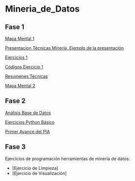 # Mineria_de_Datos

## Fase 1

[Mapa Mental 1](https://github.com/Arturo1809895/Mineria_de_Datos/blob/master/MapaMental_1_1809895.pdf)

[Presentacion Técnicas Minería, ](https://github.com/valerianavarro99/Mineria_De_Datos/blob/master/Presentaci%C3%B3n_Regresi%C3%B3n_002.pdf)
[Ejemplo de la presentación](https://github.com/valerianavarro99/Mineria_De_Datos/blob/master/EjercicioPresentaci%C3%B3n_Regresi%C3%B3n_002.pdf)

[Ejercicios 1](https://github.com/Arturo1809895/Mineria_de_Datos/blob/master/Ejercicios1_Regresi%C3%B3n_002.pdf) 

[Códigos Ejercicio 1](https://github.com/Arturo1809895/Mineria_de_Datos/blob/master/Ejercicios1_Regresi%C3%B3n_002.ipynb)

[Resumenes Técnicas](https://github.com/Arturo1809895/Mineria_de_Datos/blob/master/Resumen_Regresi%C3%B3n_1809895.pdf) 

[Mapa Mental 2](https://github.com/Arturo1809895/Mineria_de_Datos/blob/master/MapaMental_2_1809895.pdf) 

## Fase 2

[Análisis Base de Datos](https://github.com/Arturo1809895/Mineria_de_Datos/blob/master/AnalisisBD_1809895.pdf)

[Ejercicios Python Básico](https://github.com/Arturo1809895/Mineria_de_Datos/blob/master/PythonBasico_1809895.ipynb)

[Primer Avance del PIA](https://github.com/valerianavarro99/Mineria_De_Datos/blob/master/Avance1-PIA_7_002.pdf)

## Fase 3

Ejercicios de programación herramientas de minería de datos:
  - [Ejercicio de Limpieza]
  - [Ejercicio de Visualización]
